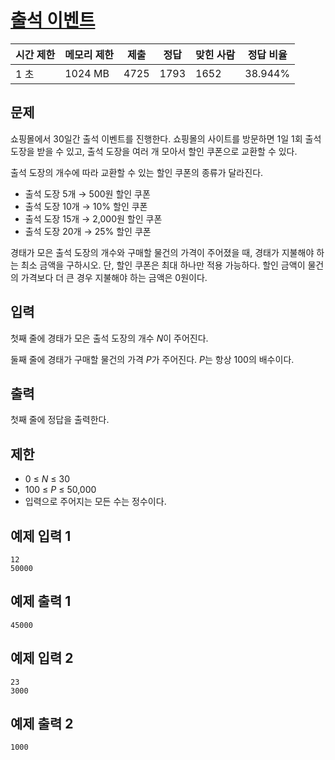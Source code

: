 # [출석 이벤트](https://www.acmicpc.net/problem/25704)

| 시간 제한 | 메모리 제한 | 제출 | 정답 | 맞힌 사람 | 정답 비율 |
| --- | --- | --- | --- | --- | --- |
| 1 초 | 1024 MB | 4725 | 1793 | 1652 | 38.944% |

## 문제

쇼핑몰에서 30일간 출석 이벤트를 진행한다. 쇼핑몰의 사이트를 방문하면 1일 1회 출석 도장을 받을 수 있고, 출석 도장을 여러 개 모아서 할인 쿠폰으로 교환할 수 있다.

출석 도장의 개수에 따라 교환할 수 있는 할인 쿠폰의 종류가 달라진다.

- 출석 도장 5개 → 500원 할인 쿠폰
- 출석 도장 10개 → 10% 할인 쿠폰
- 출석 도장 15개 → 2,000원 할인 쿠폰
- 출석 도장 20개 → 25% 할인 쿠폰

경태가 모은 출석 도장의 개수와 구매할 물건의 가격이 주어졌을 때, 경태가 지불해야 하는 최소 금액을 구하시오. 단, 할인 쿠폰은 최대 하나만 적용 가능하다. 할인 금액이 물건의 가격보다 더 큰 경우 지불해야 하는 금액은 0원이다.

## 입력

첫째 줄에 경태가 모은 출석 도장의 개수 *N*이 주어진다.

둘째 줄에 경태가 구매할 물건의 가격 *P*가 주어진다. *P*는 항상 100의 배수이다.

## 출력

첫째 줄에 정답을 출력한다.

## 제한

- 0 ≤ *N* ≤ 30
- 100 ≤ *P* ≤ 50,000
- 입력으로 주어지는 모든 수는 정수이다.

## 예제 입력 1

```
12
50000

```

## 예제 출력 1

```
45000

```

## 예제 입력 2

```
23
3000

```

## 예제 출력 2

```
1000
```
